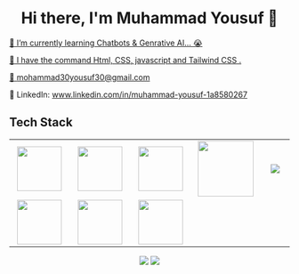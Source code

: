 <body>
  <div align="center">
    <h1> Hi there, I'm Muhammad Yousuf 👋<a href="https://github.com/Yousuf-Ghafoor"></h1>
  </div>
<p align="center">
<a href="https://github.com/Yousuf-Ghafoor">
	
<!-- ## My WordPress Course 
- [Mubashar Nouman](https://www.youtube.com/channel/UC6lUUWMyuiibsJzV8BNdaEQ)
 -->


📓 I’m currently learning Chatbots & Genrative AI... 😭

💪 I have the command Html, CSS, javascript and Tailwind CSS .

📧 mohammad30yousuf30@gmail.com

💼 LinkedIn: www.linkedin.com/in/muhammad-yousuf-1a8580267


 
<h2>Tech Stack</h2>

<table width="100">
<tr>
    <td align='center' width="200">
        <img src="https://www.svgrepo.com/show/353648/dialogflow.svg" width="80">
    </td>

  <td align='center' width="200">
        <img src="https://upload.wikimedia.org/wikipedia/commons/thumb/c/cb/Google_Assistant_logo.svg/1200px-Google_Assistant_logo.svg.png"  width="80">
    </td>
 <td align='center' width="200">
        <img src="https://github.com/abranhe/programming-languages-logos/blob/master/src/javascript/javascript.svg" width="80">
    </td>
 <td align='center' width="200">
        <img src="https://fiverr-res.cloudinary.com/npm-assets/layout-server/fiverr-og-logo.5fd6463.png" width="100">
    </td>
 <td align='center' width="200">
        <img src="https://www.vectorlogo.zone/logos/reactjs/reactjs-ar21.svg">
    </td>
 
</tr>
 
<tr>
    <td align='center'>
        <img src="https://upload.wikimedia.org/wikipedia/commons/thumb/3/38/HTML5_Badge.svg/600px-HTML5_Badge.svg.png"  width="80">
    </td>
    <td align='center'>
        <img src="https://upload.wikimedia.org/wikipedia/commons/thumb/4/4c/Typescript_logo_2020.svg/1200px-Typescript_logo_2020.svg.png" width="80">
    </td>
 <td align='center'>
        <img src="https://github.com/bestofjs/bestofjs-webui/blob/master/public/logos/vscode.svg" width="80">
    </td>
     
</tr>
 

    
</table>
</p>
<p align="center">
<a href="www.linkedin.com/in/muhammad-yousuf-1a8580267"><img src="https://img.shields.io/badge/-Muhammad Yousuf-0077B5?style=flat&logo=Linkedin&logoColor=white"/></a>
<a href="mailto:mohamamd30yousuf30@gmail.com"><img src="https://img.shields.io/badge/-mohammad30yousuf@gmail.com-D14836?style=flat&logo=Gmail&logoColor=white"/></a>

 </p>
 
<br>
